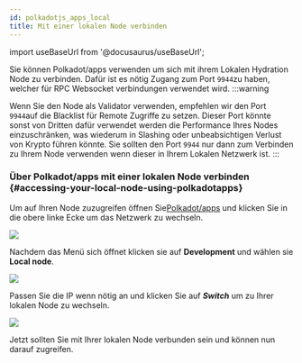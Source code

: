 ```yaml
---
id: polkadotjs_apps_local 
title: Mit einer lokalen Node verbinden
---
```


import useBaseUrl from '@docusaurus/useBaseUrl';

Sie können Polkadot/apps verwenden um sich mit ihrem Lokalen Hydration Node zu verbinden. Dafür ist es nötig Zugang zum Port `9944`zu haben, welcher für RPC Websocket verbindungen verwendet wird.
:::warning

Wenn Sie den Node als Validator verwenden, empfehlen wir den Port `9944`auf die Blacklist für Remote Zugriffe zu setzen. Dieser Port könnte sonst von Dritten dafür verwendet werden die Performance Ihres Nodes einzuschränken, was wiederum in Slashing oder unbeabsichtigen Verlust von Krypto führen könnte. Sie sollten den Port `9944` nur dann zum Verbinden zu Ihrem Node verwenden wenn dieser in Ihrem Lokalen Netzwerk ist.
:::

### Über Polkadot/apps mit einer lokalen Node verbinden {#accessing-your-local-node-using-polkadotapps}

Um auf Ihren Node zuzugreifen öffnen Sie[Polkadot/apps](https://polkadot.js.org/apps/) und klicken Sie in die obere linke Ecke um das Netzwerk zu wechseln.
<div>
  <img src={useBaseUrl('/polkadotjs-apps/PolkadotJS-APPS-1.png')} />
</div>

Nachdem das Menü sich öffnet klicken sie auf **Development** und wählen sie **Local node**.

<div style={{textAlign: 'center'}}>
  <img src={useBaseUrl('/polkadotjs-apps/local-1.png')} />
</div>

Passen Sie die IP wenn nötig an und klicken Sie auf  ***Switch*** um zu Ihrer lokalen Node zu wechseln.

<div style={{textAlign: 'center'}}>
  <img src={useBaseUrl('/polkadotjs-apps/local-2.png')} />
</div>

Jetzt sollten Sie mit Ihrer lokalen Node verbunden sein und können nun darauf zugreifen.